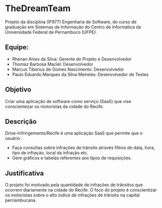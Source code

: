 # TheDreamTeam
Projeto da disciplina (IF977) Engenharia de Software, do curso de graduação em Sistemas de Informação do Centro de Informática da Universidade Federal de Pernambuco (UFPE).

## Equipe:
* Rhenan Alves da Silva: Gerente do Projeto e Desenvolvedor
* Thomaz Barbosa Maciel: Desenvolvedor
* Marcus Tiberius de Gomes Nascimento: Desenvolvedor
* Paulo Eduardo Marques da Silva Meireles: Desenvolvedor de Testes

## Objetivo 
Criar uma aplicação de software como serviço (SaaS) que vise conscientezar os motoristas da cidade do Recife.

## Descrição
Drive-Infringements/Recife é uma aplicação SaaS que permite que o usuário :

- Faça consultas sobre infrações de trânsito através filtros de data, hora, tipo de infração, local da infração etc.
- Gere gráficos e tabelas referentes aos tipos de requisições.

## Justificativa

O projeto foi motivado pela quantidade de infrações de trânsitos que ocorrem diariamente na cidade do Recife.
O foco do projeto é conscientizar os motoristas sobre o alto indice de infrações de trânsito na capital pernambucana.
